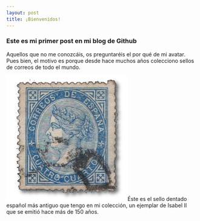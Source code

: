 ```yaml
---
layout: post
title: ¡Bienvenidos!
---
```

### Este es mi  primer post en mi blog de Github
Aquellos que no me conozcáis, os preguntaréis el por qué de mi avatar. Pues bien, el motivo es porque desde hace muchos años colecciono sellos de correos de todo el mundo.

<img src="/images/S0088.png" class="fotoPost">Éste es el sello dentado español más antiguo que tengo en mi colección, un ejemplar de Isabel II que se emitió hace más de 150 años.








